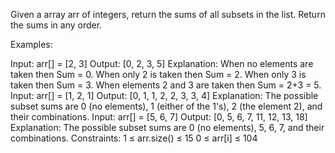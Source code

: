 Given a array arr of integers, return the sums of all subsets in the list.  Return the sums in any order.

Examples:

Input: arr[] = [2, 3]
Output: [0, 2, 3, 5]
Explanation: When no elements are taken then Sum = 0. When only 2 is taken then Sum = 2. When only 3 is taken then Sum = 3. When elements 2 and 3 are taken then Sum = 2+3 = 5.
Input: arr[] = [1, 2, 1]
Output: [0, 1, 1, 2, 2, 3, 3, 4]
Explanation: The possible subset sums are 0 (no elements), 1 (either of the 1's), 2 (the element 2), and their combinations.
Input: arr[] = [5, 6, 7]
Output: [0, 5, 6, 7, 11, 12, 13, 18]
Explanation: The possible subset sums are 0 (no elements), 5, 6, 7, and their combinations.
Constraints:
1 ≤ arr.size() ≤ 15
0 ≤ arr[i] ≤ 104